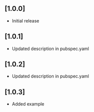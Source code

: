 ## [1.0.0]

* Initial release

## [1.0.1]

* Updated description in pubspec.yaml

## [1.0.2]

* Updated description in pubspec.yaml


## [1.0.3]

* Added example
